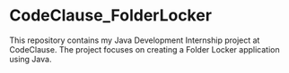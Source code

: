 # CodeClause_FolderLocker
This repository contains my Java Development Internship project at CodeClause. The project focuses on creating a Folder Locker application using Java.
